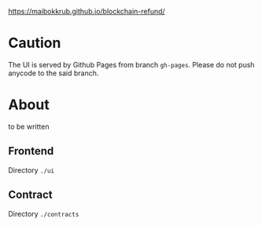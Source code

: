 https://maibokkrub.github.io/blockchain-refund/

# Caution

The UI is served by Github Pages from branch `gh-pages`.
Please do not push anycode to the said branch.

# About

to be written

## Frontend

Directory `./ui`

## Contract

Directory `./contracts`
